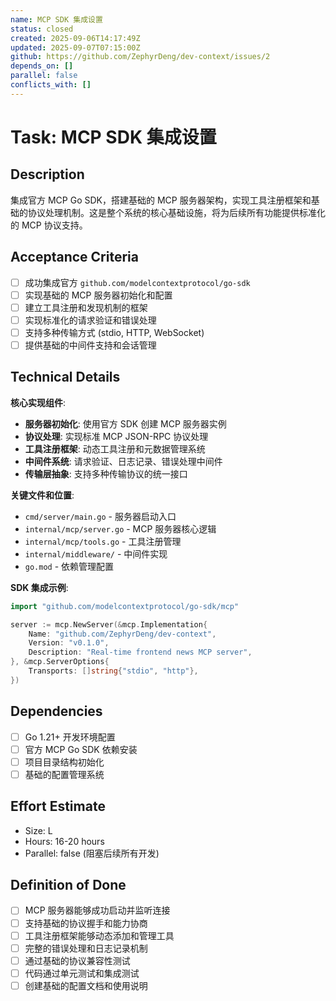 ```yaml
---
name: MCP SDK 集成设置
status: closed
created: 2025-09-06T14:17:49Z
updated: 2025-09-07T07:15:00Z
github: https://github.com/ZephyrDeng/dev-context/issues/2
depends_on: []
parallel: false
conflicts_with: []
---
```



# Task: MCP SDK 集成设置

## Description
集成官方 MCP Go SDK，搭建基础的 MCP 服务器架构，实现工具注册框架和基础的协议处理机制。这是整个系统的核心基础设施，将为后续所有功能提供标准化的 MCP 协议支持。

## Acceptance Criteria
- [ ] 成功集成官方 `github.com/modelcontextprotocol/go-sdk` 
- [ ] 实现基础的 MCP 服务器初始化和配置
- [ ] 建立工具注册和发现机制的框架
- [ ] 实现标准化的请求验证和错误处理
- [ ] 支持多种传输方式 (stdio, HTTP, WebSocket)
- [ ] 提供基础的中间件支持和会话管理

## Technical Details
**核心实现组件**:
- **服务器初始化**: 使用官方 SDK 创建 MCP 服务器实例
- **协议处理**: 实现标准 MCP JSON-RPC 协议处理
- **工具注册框架**: 动态工具注册和元数据管理系统
- **中间件系统**: 请求验证、日志记录、错误处理中间件
- **传输层抽象**: 支持多种传输协议的统一接口

**关键文件和位置**:
- `cmd/server/main.go` - 服务器启动入口
- `internal/mcp/server.go` - MCP 服务器核心逻辑
- `internal/mcp/tools.go` - 工具注册管理
- `internal/middleware/` - 中间件实现
- `go.mod` - 依赖管理配置

**SDK 集成示例**:
```go
import "github.com/modelcontextprotocol/go-sdk/mcp"

server := mcp.NewServer(&mcp.Implementation{
    Name: "github.com/ZephyrDeng/dev-context",
    Version: "v0.1.0",
    Description: "Real-time frontend news MCP server",
}, &mcp.ServerOptions{
    Transports: []string{"stdio", "http"},
})
```

## Dependencies
- [ ] Go 1.21+ 开发环境配置
- [ ] 官方 MCP Go SDK 依赖安装
- [ ] 项目目录结构初始化
- [ ] 基础的配置管理系统

## Effort Estimate
- Size: L
- Hours: 16-20 hours
- Parallel: false (阻塞后续所有开发)

## Definition of Done
- [ ] MCP 服务器能够成功启动并监听连接
- [ ] 支持基础的协议握手和能力协商
- [ ] 工具注册框架能够动态添加和管理工具
- [ ] 完整的错误处理和日志记录机制
- [ ] 通过基础的协议兼容性测试
- [ ] 代码通过单元测试和集成测试
- [ ] 创建基础的配置文档和使用说明
